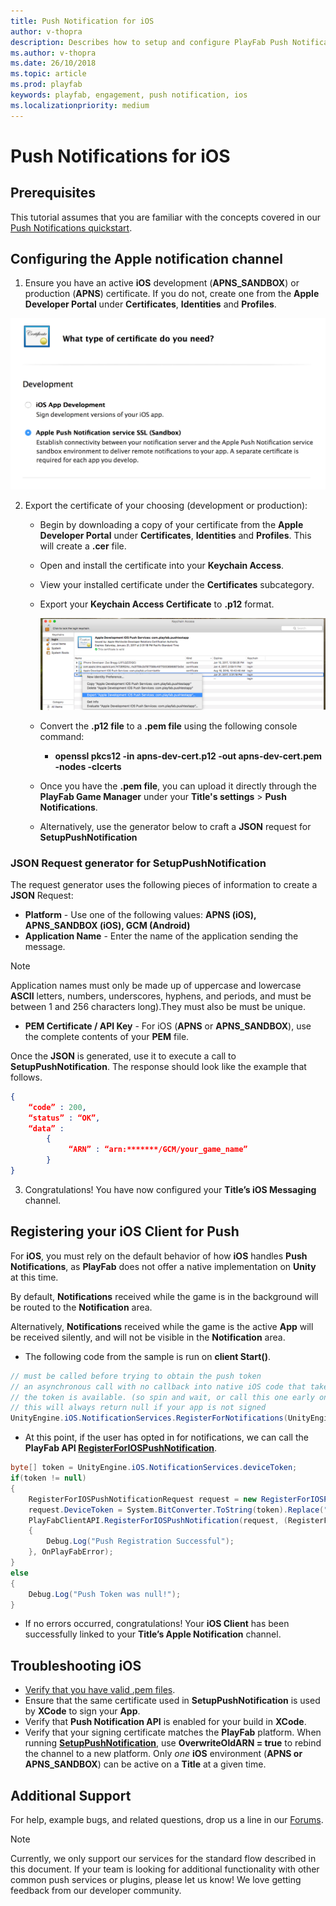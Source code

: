 ```yaml
---
title: Push Notification for iOS
author: v-thopra
description: Describes how to setup and configure PlayFab Push Notifications for iOS.
ms.author: v-thopra
ms.date: 26/10/2018
ms.topic: article
ms.prod: playfab
keywords: playfab, engagement, push notification, ios
ms.localizationpriority: medium
---
```


# Push Notifications for iOS

## Prerequisites

This tutorial assumes that you are familiar with the concepts covered in our [Push Notifications quickstart](quickstart.md).

## Configuring the Apple notification channel

1. Ensure you have an active **iOS** development (**APNS_SANDBOX**) or production (**APNS**) certificate. If you do not, create one from the **Apple Developer Portal** under **Certificates**, **Identities** and **Profiles**.

![Apple request APNS certificate](../media/tutorials/apple-request-cert.png)

2. Export the certificate of your choosing (development or production):  
    - Begin by downloading a copy of your certificate from the **Apple Developer Portal** under **Certificates**, **Identities** and **Profiles**. This will create a **.cer** file.
    - Open and install the certificate into your **Keychain Access**.
    - View your installed certificate under the **Certificates** subcategory.
    - Export your **Keychain Access Certificate** to **.p12** format.

      ![Apple export Keychain Access Certificate](../media/tutorials/apple-export-keychain-cert.png)

    - Convert the **.p12 file** to a **.pem file** using the following console command:
      - **openssl pkcs12 -in apns-dev-cert.p12 -out apns-dev-cert.pem -nodes -clcerts**
    - Once you have the **.pem file**, you can upload it directly through the **PlayFab Game Manager** under your **Title's settings** > **Push Notifications**.
    - Alternatively, use the generator below to craft a **JSON** request for **SetupPushNotification**

### JSON Request generator for SetupPushNotification

The request generator uses the following pieces of information to create a **JSON** Request:

- **Platform** - Use one of the following values: **APNS (iOS), APNS_SANDBOX (iOS), GCM (Android)**
- **Application Name** - Enter the name of the application sending the message.

> [!NOTE]
> Application names must only be made up of uppercase and lowercase **ASCII** letters, numbers, underscores, hyphens, and periods, and must be between 1 and 256 characters long).They must also be must be unique.
- **PEM Certificate / API Key** -  For iOS (**APNS** or **APNS_SANDBOX**), use the complete contents of your **PEM** file.

Once the **JSON** is generated, use it to execute a call to **SetupPushNotification**. The response should look like the example that follows.

```json
{
    “code” : 200,
    “status” : “OK”,
    “data” :
        {
             “ARN” : “arn:*******/GCM/your_game_name”
        }
}
```

3. Congratulations! You have now configured your **Title’s iOS Messaging** channel.

## Registering your iOS Client for Push

For **iOS**, you must rely on the default behavior of how **iOS** handles **Push Notifications**, as **PlayFab** does not offer a native implementation on **Unity** at this time.

By default, **Notifications** received while the game is in the background will be routed to the **Notification** area.

Alternatively, **Notifications** received while the game is the active **App** will be received silently, and will not be visible in the **Notification** area.

- The following code from the sample is run on **client Start()**.

```csharp
// must be called before trying to obtain the push token
// an asynchronous call with no callback into native iOS code that takes a moment or two before
// the token is available. (so spin and wait, or call this one early on)
// this will always return null if your app is not signed
UnityEngine.iOS.NotificationServices.RegisterForNotifications(UnityEngine.iOS.NotificationType.Alert | UnityEngine.iOS.NotificationType.Badge | UnityEngine.iOS.NotificationType.Sound, true);
```

- At this point, if the user has opted in for notifications, we can call the **PlayFab API [RegisterForIOSPushNotification](xref:titleid.playfabapi.com.client.platformspecificmethods.registerforiospushnotification)**.

```csharp
byte[] token = UnityEngine.iOS.NotificationServices.deviceToken;
if(token != null)
{
    RegisterForIOSPushNotificationRequest request = new RegisterForIOSPushNotificationRequest();
    request.DeviceToken = System.BitConverter.ToString(token).Replace("-", "").ToLower();
    PlayFabClientAPI.RegisterForIOSPushNotification(request, (RegisterForIOSPushNotificationResult result) =>
    {
        Debug.Log("Push Registration Successful");
    }, OnPlayFabError);
}
else
{
    Debug.Log("Push Token was null!");
}
```

- If no errors occurred, congratulations! Your **iOS Client** has been successfully linked to your **Title’s Apple Notification** channel.

## Troubleshooting iOS

- [Verify that you have valid .pem files](https://docs.aws.amazon.com/sns/latest/dg/mobile-push-apns.html).
- Ensure that the same certificate used in **SetupPushNotification** is used by **XCode** to sign your **App**.
- Verify that **Push Notification API** is enabled for your build in **XCode**.
- Verify that your signing certificate matches the **PlayFab** platform. When running **[SetupPushNotification](xref:titleid.playfabapi.com.admin.title-widedatamanagement.setuppushnotification)**, use **OverwriteOldARN = true** to rebind the channel to a new platform. Only *one* **iOS** environment (**APNS or APNS_SANDBOX**) can be active on a **Title** at a given time.

## Additional Support

For help, example bugs, and related questions, drop us a line in our [Forums](https://community.playfab.com/index.html).

> [!NOTE]
> Currently, we only support our services for the standard flow described in this document. If your team is looking for additional functionality with other common push services or plugins, please let us know! We love getting feedback from our developer community.
